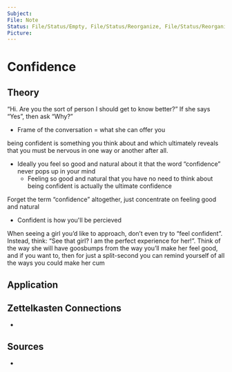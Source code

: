 ```yaml
---
Subject: 
File: Note
Status: File/Status/Empty, File/Status/Reorganize, File/Status/Reorganize, File/Status/Recategorize, File/Status/Summarize, File/Status/Structuralize
Picture: 
---
```


# Confidence

## Theory

“Hi. Are you the sort of person I should get to know better?” If she says “Yes”, then ask “Why?”
- Frame of the conversation = what she can offer you

being confident is something you think about and which ultimately reveals that you must be nervous in one way or another after all. 
- Ideally you feel so good and natural about it that the word “confidence” never pops up in your mind
	- Feeling so good and natural that you have no need to think about being confident is actually the ultimate confidence


Forget the term “confidence” altogether, just concentrate on feeling good and natural
- Confident is how you'll be percieved



When seeing a girl you’d like to approach, don’t even try to “feel confident”. Instead, think: “See that girl? I am the perfect experience for her!”. Think of the way she will have goosbumps from the way you’ll make her feel good, and if you want to, then for just a split-second you can remind yourself of all the ways you could make her cum







## Application


## Zettelkasten Connections
- 

## Sources
- 






